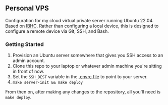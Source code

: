 ## Personal VPS

Configuration for my cloud virtual private server running Ubuntu 22.04. Based on
[IBHC](https://github.com/pcrockett/ibhc). Rather than configuring a local device, this is designed to configure a
remote device via Git, SSH, and Bash.

### Getting Started

1. Provision an Ubuntu server somewhere that gives you SSH access to an admin account.
2. Clone this repo to your laptop or whatever admin machine you're sitting in front of now.
3. Set the `SSH_DEST` variable in the [.envrc file](.envrc) to point to your server.
4. `make server-init && make deploy`

From then on, after making any changes to the repository, all you'll need is `make deploy`.
